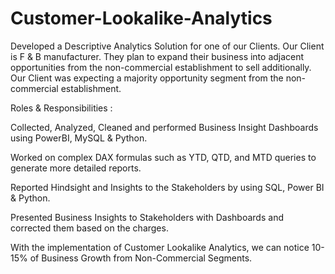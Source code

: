 # Customer-Lookalike-Analytics
Developed a Descriptive Analytics Solution for one of our Clients. Our Client is F &amp; B manufacturer. They plan to expand their business into adjacent opportunities from the non-commercial establishment to sell additionally. Our Client was expecting a majority opportunity segment from the non-commercial establishment.

Roles & Responsibilities :

Collected, Analyzed, Cleaned and performed Business Insight Dashboards using PowerBI, MySQL & Python.

Worked on complex DAX formulas such as YTD, QTD, and MTD queries to generate more detailed reports.

Reported Hindsight and Insights to the Stakeholders by using SQL, Power BI & Python.

Presented Business Insights to Stakeholders with Dashboards and corrected them based on the charges.

With the implementation of Customer Lookalike Analytics, we can notice 10-15% of Business Growth from Non-Commercial Segments.

